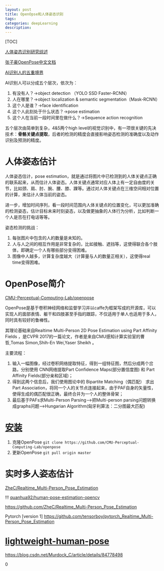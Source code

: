 ```yaml
---
layout: post
title: OpenOpse和人体姿态识别
tags:
categories: deepLearning
description:
---
```


[TOC]

[人体姿态识别研究综述](https://blog.csdn.net/qq_38522972/article/details/82953477)

[张子豪OpenPose中文文档](https://zhuanlan.zhihu.com/p/49302970)


[AI识别人的五重境界](https://zhuanlan.zhihu.com/p/37526892)

AI识别人可以分成五个层次，依次为：

1. 有没有人？->object detection （YOLO SSD Faster-RCNN）
2. 人在哪里？->object localization & semantic segmentation（Mask-RCNN）
3. 这个人是谁？->face identification
4. 这个人此刻处于什么状态？->pose estimation
5. 这个人在当前一段时间里在做什么？->Sequence action recognition

五个层次由简单到复杂，4&5两个high level的视觉识别中，有一项很关键的先决技术：**骨骼关键点提取**，后者的检测的精度会直接影响姿态检测的准确度以及动作识别及预测的精度。

# 人体姿态估计

人体姿态估计，pose estimation，就是通过将图片中已检测到的人体关键点正确的联系起来，从而估计人体姿态。人体关键点通常对应人体上有一定自由度的关节，比如颈、肩、肘、腕、腰、膝、踝等。通过对人体关键点在三维空间相对位置的计算，来估计人体当前的姿态。

进一步，增加时间序列，看一段时间范围内人体关键点的位置变化，可以更加准确的检测姿态，估计目标未来时刻姿态，以及做更抽象的人体行为分析，比如判断一个人是否在打电话等等。

姿态检测的挑战：

1. 每张图片中包含的人的数量是未知的。
2. 人与人之间的相互作用是非常复杂的，比如接触、遮挡等，这使得联合各个肢体，即确定一个人有哪些部分变得困难。
3. 图像中人越多，计算复杂度越大（计算量与人的数量正相关），这使得real time变得困难。

# OpenPose简介

[CMU-Perceptual-Computing-Lab/openpose](https://github.com/CMU-Perceptual-Computing-Lab/openpose)

OpenPose是基于卷积神经网络和监督学习并以caffe为框架写成的开源库，可以实现人的面部表情、躯干和四肢甚至手指的跟踪，不仅适用于单人也适用于多人，同时具有较好的鲁棒性。

其理论基础来自Realtime Multi-Person 2D Pose Estimation using Part Affinity Fields ，是CVPR 2017的一篇论文，作者是来自CMU感知计算实验室的曹哲,Tomas Simon,Shih-En Wei,Yaser Sheikh 。

主要流程：
1. 输入一幅图像，经过卷积网络提取特征，得到一组特征图，然后分成两个岔路，分别使用 CNN网络提取Part Confidence Maps(部分置信度图) 和 Part Affinity Fields(部分亲和区域)；
2. 得到这两个信息后，我们使用图论中的 Bipartite Matching（偶匹配） 求出Part Association，将同一个人的关节点连接起来，由于PAF自身的矢量性，使得生成的偶匹配很正确，最终合并为一个人的整体骨架；
3. 最后基于PAFs求Multi-Person Parsing—>把Multi-person parsing问题转换成graphs问题—>Hungarian Algorithm(匈牙利算法：二分图最大匹配)

# [安装](https://github.com/CMU-Perceptual-Computing-Lab/openpose/blob/master/doc/installation.md)

1. 克隆OpenPose `git clone https://github.com/CMU-Perceptual-Computing-Lab/openpose`
2. 更新OpenPose `git pull origin master`


# 实时多人姿态估计

[ZheC/Realtime_Multi-Person_Pose_Estimation](https://github.com/ZheC/Realtime_Multi-Person_Pose_Estimation)

!!!
[quanhua92/human-pose-estimation-opencv](https://github.com/quanhua92/human-pose-estimation-opencv)


https://github.com/ZheC/Realtime_Multi-Person_Pose_Estimation

Pytorch [version 1]
https://github.com/tensorboy/pytorch_Realtime_Multi-Person_Pose_Estimation

# [lightweight-human-pose](https://github.com/Daniil-Osokin/lightweight-human-pose-estimation.pytorch)

https://blog.csdn.net/Murdock_C/article/details/84778498




0

